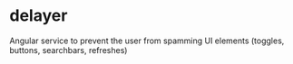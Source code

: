 # delayer
Angular service to prevent the user from spamming UI elements (toggles, buttons, searchbars, refreshes)
